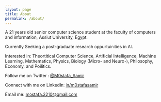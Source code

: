 ```yaml
---
layout: page
title: About
permalink: /about/
---
```



A 21 years old senior computer science student at the faculty of computers and information, Assiut University, Egypt. 

Currently Seeking a post-graduate research oppurtuinities in AI.

Interested in: Theortitical Computer Science, Artificial Intelligence, Machine Learning, Mathematics, Physics, Biology (Micro- and Neuro-), Philosophy, Economy, and Poilitics.

Follow me on Twitter : [@M0stafa_Samir](https://twitter.com/M0stafa_Samir)

Connect with me on LinkedIn: [in/m0stafasamir](https://www.linkedin.com/in/m0stafasamir)

Email me: [mostafa.3210@gmail.com](mailto:mostafa.3210@gmail.com)
